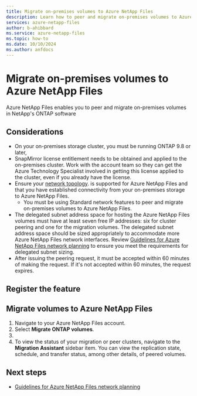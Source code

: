 ```yaml
---
title: Migrate on-premises volumes to Azure NetApp Files 
description: Learn how to peer and migrate on-premises volumes to Azure NetApp Files and establish SnapMirror relationships. 
services: azure-netapp-files
author: b-ahibbard
ms.service: azure-netapp-files
ms.topic: how-to
ms.date: 10/10/2024
ms.author: anfdocs
---
```

# Migrate on-premises volumes to Azure NetApp Files 

Azure NetApp Files enables you to peer and migrate on-premises volumes in NetApp's ONTAP software 

## Considerations 

* On your on-premises storage cluster, you must be running ONTAP 9.8 or later, 
* SnapMirror license entitlement needs to be obtained and applied to the on-premises cluster. Work with the account team so they can get the Azure Technology Specialist involved in getting this license applied to the cluster, even if you already have the license. 
* Ensure your [network topology](azure-netapp-files-network-topologies.md). is supported for Azure NetApp Files and that you have established connectivity from your on-premises storage to Azure NetApp Files. 
    * You must be using Standard network features to peer and migrate on-premises volumes to Azure NetApp Files. 
* The delegated subnet address space for hosting the Azure NetApp Files volumes must have at least seven free IP addresses: six for cluster peering and one for the migration volumes. The delegated subnet address space should be sized appropriately to accommodate more Azure NetApp Files network interfaces. Review [Guidelines for Azure NetApp Files network planning](azure-netapp-files-network-topologies.md) to ensure you meet the requirements for delegated subnet sizing.  
* After issuing the peering request, it must be accepted within 60 minutes of making the request. If it's not accepted within 60 minutes, the request expires. <!-- check FS --> 

## Register the feature 

<!-- steps -->

## Migrate volumes to Azure NetApp Files 

1. Navigate to your Azure NetApp Files account. 
1. Select **Migrate ONTAP volumes**. 
1. 
1. To view the status of your migration or peer clusters, navigate to the **Migration Assistant** sidebar item. You can view the replication state, schedule, and transfer status, among other details, of peered volumes. 

## Next steps 

* [Guidelines for Azure NetApp Files network planning](azure-netapp-files-network-topologies.md)